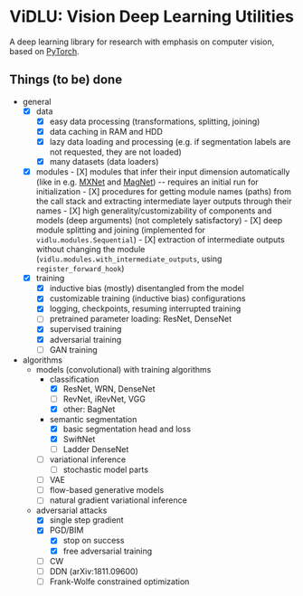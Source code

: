 # ViDLU: Vision Deep Learning Utilities

A deep learning library for research with emphasis on computer vision, based on [PyTorch](https://pytorch.org/).

## Things (to be) done

- general
  - [x] data
    - [x] easy data processing (transformations, splitting, joining)
    - [x] data caching in RAM and HDD
    - [x] lazy data loading and processing (e.g. if segmentation labels are not requested, they are not loaded)
    - [x] many datasets (data loaders)
  - [x] modules - [X] modules that infer their input dimension automatically (like in e.g. [MXNet](http://mxnet.incubator.apache.org/) and
        [MagNet](https://github.com/MagNet-DL/magnet)) -- requires an initial run for initialization - [X] procedures for getting module names (paths) from the call stack and extracting intermediate layer outputs through their names - [X] high generality/customizability of components and models (deep arguments) (not completely satisfactory) - [X] deep module splitting and joining (implemented for `vidlu.modules.Sequential`) - [X] extraction of intermediate outputs without changing the module (`vidlu.modules.with_intermediate_outputs`, using `register_forward_hook`)
  - [x] training
    - [x] inductive bias (mostly) disentangled from the model
    - [x] customizable training (inductive bias) configurations
    - [x] logging, checkpoints, resuming interrupted training
    - [ ] pretrained parameter loading: ResNet, DenseNet
    - [x] supervised training
    - [x] adversarial training
    - [ ] GAN training
- algorithms
  - models (convolutional) with training algorithms
    - classification
      - [x] ResNet, WRN, DenseNet
      - [ ] RevNet, iRevNet, VGG
      - [x] other: BagNet
    - semantic segmentation
      - [x] basic segmentation head and loss
      - [x] SwiftNet
      - [ ] Ladder DenseNet
    - [ ] variational inference
      - [ ] stochastic model parts
    - [ ] VAE
    - [ ] flow-based generative models
    - [ ] natural gradient variational inference
  - adversarial attacks
    - [x] single step gradient
    - [x] PGD/BIM
      - [x] stop on success
      - [x] free adversarial training
    - [ ] CW
    - [ ] DDN (arXiv:1811.09600)
    - [ ] Frank-Wolfe constrained optimization
